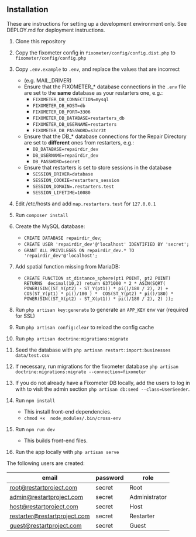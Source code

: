 ## Installation

These are instructions for setting up a development environment only.
See DEPLOY.md for deployment instructions.

1. Clone this repository
2. Copy the fixometer config in `fixometer/config/config.dist.php` to `fixometer/config/config.php`
3. Copy `.env.example` to `.env`, and replace the values that are incorrect
    - (e.g. MAIL_DRIVER)
    - Ensure that the FIXOMETER_* database connections in the `.env` file are set to the **same** database as your restarters one, e.g.:
        - `FIXOMETER_DB_CONNECTION=mysql`
        - `FIXOMETER_DB_HOST=db`        
        - `FIXOMETER_DB_PORT=3306`
        - `FIXOMETER_DB_DATABASE=restarters_db`
        - `FIXOMETER_DB_USERNAME=restarters`
        - `FIXOMETER_DB_PASSWORD=s3cr3t`
    - Ensure that the DB_* database connections for the Repair Directory are set to **different** ones from restarters, e.g.:
        - `DB_DATABASE=repairdir_dev`
        - `DB_USERNAME=repairdir_dev`
        - `DB_PASSWORD=secret`
    - Ensure that restarters is set to store sessions in the database
        - `SESSION_DRIVER=database`       
        - `SESSION_COOKIE=restarters_session`
        - `SESSION_DOMAIN=.restarters.test`
        - `SESSION_LIFETIME=10080`

4. Edit /etc/hosts and add `map.restarters.test` for `127.0.0.1`
5. Run `composer install`
6. Create the MySQL database:
    - `CREATE DATABASE repairdir_dev`;
    - `CREATE USER 'repairdir_dev'@'localhost' IDENTIFIED BY 'secret';` 
    - `GRANT ALL PRIVILEGES ON repairdir_dev.* TO 'repairdir_dev'@'localhost';`
7.  Add spatial function missing from MariaDB:
    - `CREATE FUNCTION st_distance_sphere(pt1 POINT, pt2 POINT) RETURNS 
    decimal(10,2)
    return 6371000 * 2 * ASIN(SQRT(
       POWER(SIN((ST_Y(pt2) - ST_Y(pt1)) * pi()/180 / 2), 2) + COS(ST_Y(pt1) * pi()/180 ) * 
       COS(ST_Y(pt2) * pi()/180) * POWER(SIN((ST_X(pt2) - ST_X(pt1)) *
       pi()/180 / 2), 2) ));`
7. Run `php artisan key:generate` to generate an `APP_KEY` env var (required for SSL)
8. Run `php artisan config:clear` to reload the config cache
10. Run `php artisan doctrine:migrations:migrate`
11. Seed the database with `php artisan restart:import:businesses data/test.csv`
12. If necessary, run migrations for the fixometer database `php artisan doctrine:migrations:migrate --connection=fixometer`
13. If you do not already have a Fixometer DB locally, add the users to log in with to visit the admin section `php artisan db:seed --class=UserSeeder`.
14. Run `npm install` 
    * This install front-end dependencies.
    * `chmod +x  node_modules/.bin/cross-env`
15. Run `npm run dev`
    * This builds front-end files.
16. Run the app locally with `php artisan serve`

The following users are created:

| email | password | role |
|-------|----------|------|
| root@restartproject.com | secret | Root |
| admin@restartproject.com | secret | Administrator |
| host@restartproject.com | secret | Host |
| restarter@restartproject.com | secret | Restarter |
| guest@restartproject.com | secret | Guest |
